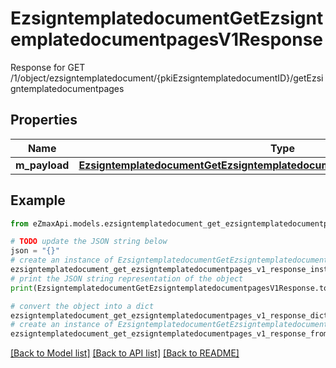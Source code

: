# EzsigntemplatedocumentGetEzsigntemplatedocumentpagesV1Response

Response for GET /1/object/ezsigntemplatedocument/{pkiEzsigntemplatedocumentID}/getEzsigntemplatedocumentpages

## Properties

Name | Type | Description | Notes
------------ | ------------- | ------------- | -------------
**m_payload** | [**EzsigntemplatedocumentGetEzsigntemplatedocumentpagesV1ResponseMPayload**](EzsigntemplatedocumentGetEzsigntemplatedocumentpagesV1ResponseMPayload.md) |  | 

## Example

```python
from eZmaxApi.models.ezsigntemplatedocument_get_ezsigntemplatedocumentpages_v1_response import EzsigntemplatedocumentGetEzsigntemplatedocumentpagesV1Response

# TODO update the JSON string below
json = "{}"
# create an instance of EzsigntemplatedocumentGetEzsigntemplatedocumentpagesV1Response from a JSON string
ezsigntemplatedocument_get_ezsigntemplatedocumentpages_v1_response_instance = EzsigntemplatedocumentGetEzsigntemplatedocumentpagesV1Response.from_json(json)
# print the JSON string representation of the object
print(EzsigntemplatedocumentGetEzsigntemplatedocumentpagesV1Response.to_json())

# convert the object into a dict
ezsigntemplatedocument_get_ezsigntemplatedocumentpages_v1_response_dict = ezsigntemplatedocument_get_ezsigntemplatedocumentpages_v1_response_instance.to_dict()
# create an instance of EzsigntemplatedocumentGetEzsigntemplatedocumentpagesV1Response from a dict
ezsigntemplatedocument_get_ezsigntemplatedocumentpages_v1_response_from_dict = EzsigntemplatedocumentGetEzsigntemplatedocumentpagesV1Response.from_dict(ezsigntemplatedocument_get_ezsigntemplatedocumentpages_v1_response_dict)
```
[[Back to Model list]](../README.md#documentation-for-models) [[Back to API list]](../README.md#documentation-for-api-endpoints) [[Back to README]](../README.md)


